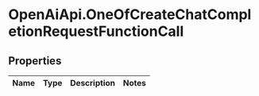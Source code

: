 # OpenAiApi.OneOfCreateChatCompletionRequestFunctionCall

## Properties
Name | Type | Description | Notes
------------ | ------------- | ------------- | -------------
